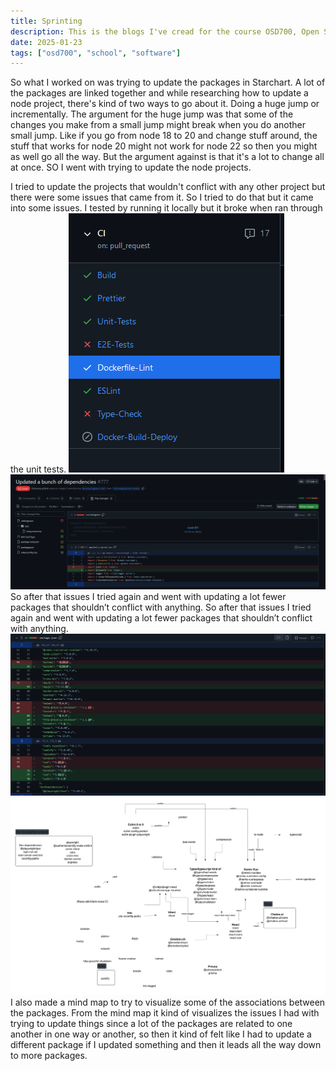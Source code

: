 ```yaml
---
title: Sprinting
description: This is the blogs I've cread for the course OSD700, Open Source Development 700.
date: 2025-01-23
tags: ["osd700", "school", "software"]
---
```


So what I worked on was trying to update the packages in Starchart. A lot of the packages are linked together and while researching how to update a node project, there's kind of two ways to go about it. Doing a huge jump or incrementally. The argument for the huge jump was that some of the changes you make from a small jump might break when you do another small jump. Like if you go from node 18 to 20 and change stuff around, the stuff that works for node 20 might not work for node 22 so then you might as well go all the way. But the argument against is that it's a lot to change all at once. SO I went with trying to update the node projects.

I tried to update the projects that wouldn't conflict with any other project but there were some issues that came from it. So I tried to do that but it came into some issues. I tested by running it locally but it broke when ran through the unit tests.
![Inage if CU failing](image-1.png)
![Image of Closed Issue](image-2.png)
So after that issues I tried again and went with updating a lot fewer packages that shouldn’t conflict with anything.
So after that issues I tried again and went with updating a lot fewer packages that shouldn’t conflict with anything.
![Image of dependencies getting updated](image-3.png)
![Flow chart image of dependency of dependency](starchart.webp)
I also made a mind map to try to visualize some of the associations between the packages. From the mind map it kind of visualizes the issues I had with trying to update things since a lot of the packages are related to one another in one way or another, so then it kind of felt like I had to update a different package if I updated something and then it leads all the way down to more packages.
